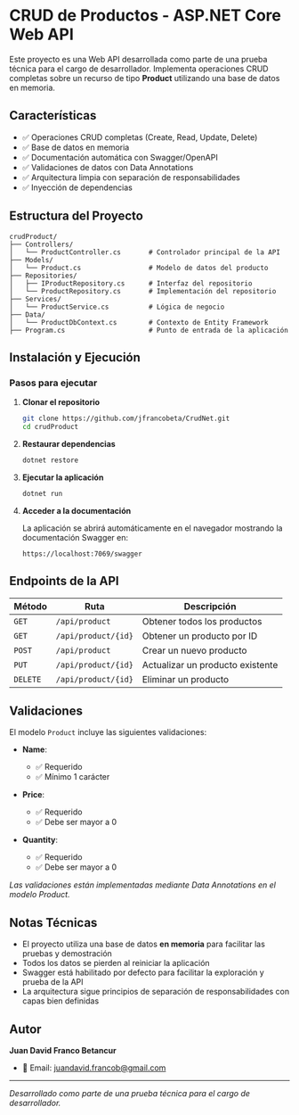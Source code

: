 #  CRUD de Productos - ASP.NET Core Web API

Este proyecto es una Web API desarrollada como parte de una prueba técnica para el cargo de desarrollador. Implementa operaciones CRUD completas sobre un recurso de tipo **Product** utilizando una base de datos en memoria.


##  Características

- ✅ Operaciones CRUD completas (Create, Read, Update, Delete)
- ✅ Base de datos en memoria 
- ✅ Documentación automática con Swagger/OpenAPI
- ✅ Validaciones de datos con Data Annotations
- ✅ Arquitectura limpia con separación de responsabilidades
- ✅ Inyección de dependencias

##  Estructura del Proyecto

```
crudProduct/
├── Controllers/
│   └── ProductController.cs       # Controlador principal de la API
├── Models/
│   └── Product.cs                 # Modelo de datos del producto
├── Repositories/
│   ├── IProductRepository.cs      # Interfaz del repositorio
│   └── ProductRepository.cs       # Implementación del repositorio
├── Services/
│   └── ProductService.cs          # Lógica de negocio
├── Data/
│   └── ProductDbContext.cs        # Contexto de Entity Framework 
├── Program.cs                     # Punto de entrada de la aplicación
```

##  Instalación y Ejecución

### Pasos para ejecutar

1. **Clonar el repositorio**
   ```bash
   git clone https://github.com/jfrancobeta/CrudNet.git
   cd crudProduct
   ```

2. **Restaurar dependencias**
   ```bash
   dotnet restore
   ```

3. **Ejecutar la aplicación**
   ```bash
   dotnet run
   ```

4. **Acceder a la documentación**
   
   La aplicación se abrirá automáticamente en el navegador mostrando la documentación Swagger en:
   ```
   https://localhost:7069/swagger
   ```

##  Endpoints de la API

| Método | Ruta | Descripción |
|--------|------|-------------|
| `GET` | `/api/product` | Obtener todos los productos |
| `GET` | `/api/product/{id}` | Obtener un producto por ID | 
| `POST` | `/api/product` | Crear un nuevo producto | 
| `PUT` | `/api/product/{id}` | Actualizar un producto existente | 
| `DELETE` | `/api/product/{id}` | Eliminar un producto | 

##  Validaciones

El modelo `Product` incluye las siguientes validaciones:

- **Name**: 
  - ✅ Requerido
  - ✅ Mínimo 1 carácter
  
- **Price**: 
  - ✅ Requerido
  - ✅ Debe ser mayor a 0
  
- **Quantity**: 
  - ✅ Requerido
  - ✅ Debe ser mayor a 0

*Las validaciones están implementadas mediante Data Annotations en el modelo Product.*


##  Notas Técnicas

- El proyecto utiliza una base de datos **en memoria** para facilitar las pruebas y demostración
- Todos los datos se pierden al reiniciar la aplicación
- Swagger está habilitado por defecto para facilitar la exploración y prueba de la API
- La arquitectura sigue principios de separación de responsabilidades con capas bien definidas


##  Autor

**Juan David Franco Betancur**
- 📧 Email: juandavid.francob@gmail.com


---

*Desarrollado como parte de una prueba técnica para el cargo de desarrollador.*
